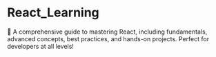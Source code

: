 # React_Learning
📘 A comprehensive guide to mastering React, including fundamentals, advanced concepts, best practices, and hands-on projects. Perfect for developers at all levels!
